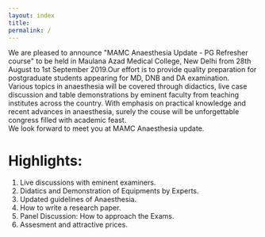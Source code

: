 ```yaml
---
layout: index
title: 
permalink: /
---
```



We are pleased to announce "MAMC Anaesthesia Update - PG Refresher course" to be held in Maulana Azad Medical College, New Delhi from 28th August to 1st September 2019.Our effort is to provide quality preparation for postgraduate students appearing for MD, DNB and DA examination.  
Various topics in anaesthesia will be covered through didactics, live case discussion and table demonstrations by eminent faculty from teaching institutes across the country. With emphasis on practical knowledge and recent advances in anaesthesia, surely the couse will be unforgettable congress filled with academic feast.  
We look forward to meet you at MAMC Anaesthesia update.

<!-- # Announcements: -->
<!-- <div class="marquee">
<p><strong>Entries are invited from interested institutions for quiz on 2nd September (Team Size:3)</strong>
	<br>
	<strong>Schedule has now been released</strong>
	<br>
	<strong><font color="red" size="2">NEW </font>On popular demand the registration date has been extended till 20th August 2018</strong>
	<br>
	<strong><font color="red" size="2">NEW </font>Delhi Medical Council Accreditation for 28 credit hours</strong></p>

</div> -->

# Highlights:
1. Live discussions with eminent examiners.
2. Didatics and Demonstration of Equipments by Experts.
3. Updated guidelines of Anaesthesia.
4. How to write a research paper.
5. Panel Discussion: How to approach the Exams.
6. Assesment and attractive prices.




